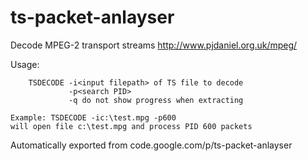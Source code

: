 # ts-packet-anlayser
Decode MPEG-2 transport streams
http://www.pjdaniel.org.uk/mpeg/

Usage:
```
	TSDECODE -i<input filepath> of TS file to decode
	         -p<search PID>
	         -q do not show progress when extracting
```
	Example: TSDECODE -ic:\test.mpg -p600
	will open file c:\test.mpg and process PID 600 packets


Automatically exported from code.google.com/p/ts-packet-anlayser
